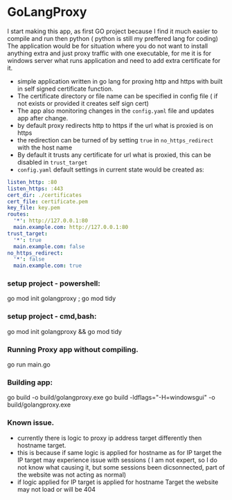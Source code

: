 # GoLangProxy
I start making this app, as first GO project because I find it much easier to compile and run then python ( python is still my preffered lang for coding)
The application would be for situation where you do not want to install anything extra and just proxy traffic with one executable, for me it is for windows server what runs application and need to add extra certificate for it.

- simple application written in go lang for proxing http and https with built in self signed certificate function.
- The certificate directory or file name can be specified in config file ( if not exists or provided it creates self sign cert)
- The app also monitoring changes in the `config.yaml` file and updates app after change.
- by default proxy redirects http to https if the url what is proxied is on https
- the redirection can be turned of by setting `true` in `no_https_redirect` with the host name
- By default it trusts any certificate for url what is proxied, this can be disabled in `trust_target`
- `config.yaml` default settings in current state would be created as:
```yaml
listen_http: :80                                                                                             
listen_https: :443                                                                                           
cert_dir: ./certificates                                                                                     
cert_file: certificate.pem                                                                                   
key_file: key.pem                                                                                            
routes:
  '*': http://127.0.0.1:80
  main.example.com: http://127.0.0.1:80
trust_target:
  '*': true
  main.example.com: false                                                                                    
no_https_redirect:
  '*': false
  main.example.com: true 
```
### setup project - powershell:
go mod init golangproxy ; go mod tidy
### setup project - cmd,bash:
go mod init golangproxy && go mod tidy

### Running Proxy app without compiling.
go run main.go

### Building app:
go build -o build/golangproxy.exe
go build -ldflags="-H=windowsgui" -o build/golangproxy.exe

### Known issue.
- currently there is logic to proxy ip address target differently then hostname target.
- this is because if same logic is applied for hostname as for IP target the IP target may experience issue with sessions ( I am not expert, so I do not know what causing it, but some sessions been dicsonnected, part of the website was not acting as normal)
- if logic applied for IP target is applied for hostname Target the website may not load or will be 404